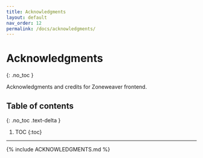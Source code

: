 ```yaml
---
title: Acknowledgments
layout: default
nav_order: 12
permalink: /docs/acknowledgments/
---
```


# Acknowledgments
{: .no_toc }

Acknowledgments and credits for Zoneweaver frontend.

## Table of contents
{: .no_toc .text-delta }

1. TOC
{:toc}

---

{% include ACKNOWLEDGMENTS.md %}
